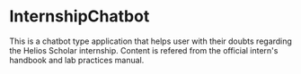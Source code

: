 # InternshipChatbot
This is a chatbot type application that helps user with their doubts regarding the Helios Scholar internship. Content is refered from the official intern's handbook and lab practices manual.
